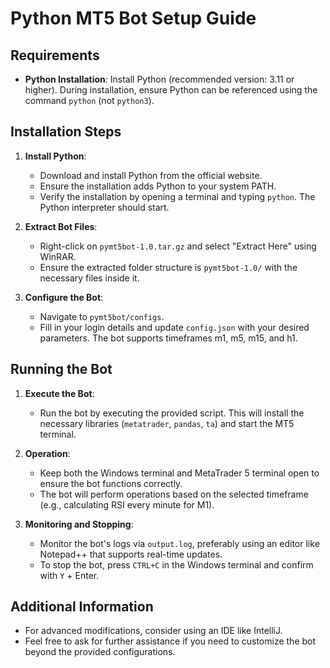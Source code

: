 # Python MT5 Bot Setup Guide

## Requirements
- **Python Installation**: Install Python (recommended version: 3.11 or higher). During installation, ensure Python can be referenced using the command `python` (not `python3`).

## Installation Steps

1. **Install Python**:
    - Download and install Python from the official website.
    - Ensure the installation adds Python to your system PATH.
    - Verify the installation by opening a terminal and typing `python`. The Python interpreter should start.

2. **Extract Bot Files**:
    - Right-click on `pymt5bot-1.0.tar.gz` and select "Extract Here" using WinRAR.
    - Ensure the extracted folder structure is `pymt5bot-1.0/` with the necessary files inside it.

3. **Configure the Bot**:
    - Navigate to `pymt5bot/configs`.
    - Fill in your login details and update `config.json` with your desired parameters. The bot supports timeframes m1, m5, m15, and h1.

## Running the Bot

1. **Execute the Bot**:
    - Run the bot by executing the provided script. This will install the necessary libraries (`metatrader`, `pandas`, `ta`) and start the MT5 terminal.

2. **Operation**:
    - Keep both the Windows terminal and MetaTrader 5 terminal open to ensure the bot functions correctly.
    - The bot will perform operations based on the selected timeframe (e.g., calculating RSI every minute for M1).

3. **Monitoring and Stopping**:
    - Monitor the bot's logs via `output.log`, preferably using an editor like Notepad++ that supports real-time updates.
    - To stop the bot, press `CTRL+C` in the Windows terminal and confirm with `Y` + Enter.

## Additional Information
- For advanced modifications, consider using an IDE like IntelliJ.
- Feel free to ask for further assistance if you need to customize the bot beyond the provided configurations.

